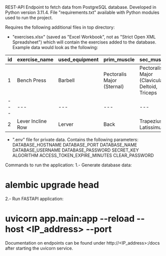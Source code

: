 REST-API Endpoint to fetch data from PostgreSQL database. Developed in Python version 3.11.4. File "requirements.txt" available with Python modules used to run the project.

Requires the following additional files in top directory:
- "exercises.xlsx" (saved as "Excel Workbook", not as "Strict Open XML Spreadsheet") which will contain the exercises added to the database. Example data would look as the following:

| id | exercise_name | used_equipment	| prim_muscle | sec_muscles |
--- | --- | --- | --- | --- 
| 1	| Bench Press	| Barbell	|  Pectoralis Major (Sternal)	| Pectoralis Major (Clavicular), Deltoid, Triceps |
--- | --- | --- | --- | --- 
| 2	| Lever Incline Row |	Lerver	| Back | Trapezius, Latissimus |                           |

 
- ".env" file for private data. Contains the following parameters:
DATABASE_HOSTNAME
DATABASE_PORT
DATABASE_NAME
DATABASE_USERNAME
DATABASE_PASSWORD
SECRET_KEY
ALGORITHM
ACCESS_TOKEN_EXPIRE_MINUTES
CLEAR_PASSWORD

Commands to run the application:
1.- Generate database data:
# alembic upgrade head 
2.- Run FASTAPI application:
# uvicorn app.main:app --reload --host <IP_address> --port <Port>

Documentation on endpoints can be found under http://<IP_address>:<Port>/docs after starting the uvicorn service.
